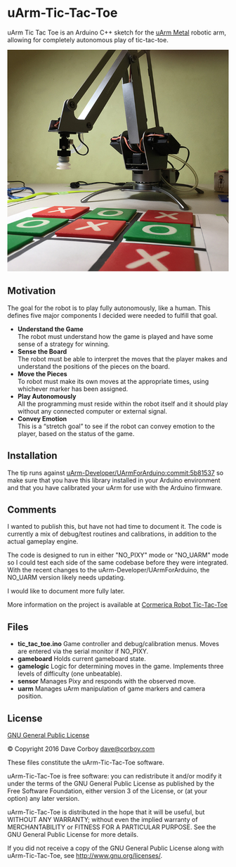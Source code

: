 # uArm-Tic-Tac-Toe

uArm Tic Tac Toe is an Arduino C++ sketch for the [uArm Metal](https://ufactory.cc/uarm/) robotic arm, allowing for completely autonomous play of tic-tac-toe.

![uArm Tic-Tac-Toe](uArm-Tic-Tac-Toe.jpg?raw=true "uArm Tic-Tac-Toe")

## Motivation

The goal for the robot is to play fully autonomously, like a human. This defines five major components I decided were needed to fulfill that goal.

* **Understand the Game**  
The robot must understand how the game is played and have some sense of a strategy for winning.
* **Sense the Board**  
The robot must be able to interpret the moves that the player makes and understand the positions of  the pieces on the board.
* **Move the Pieces**  
To robot must make its own moves at the appropriate times, using whichever marker has been assigned.
* **Play Autonomously**  
All the programming must reside within the robot itself and it should play without any connected computer or external signal.
* **Convey Emotion**  
This is a “stretch goal” to see if the robot can convey emotion to the player, based on the status of the game.

## Installation

The tip runs against [uArm-Developer/UArmForArduino:commit:5b81537](https://github.com/uArm-Developer/UArmForArduino/commit/5b81537bcd81900fea62f8b81161c5e8a5b6bf5c) so make sure that you have this library installed in your Arduino environment and that you have calibrated your uArm for use with the Arduino firmware.

## Comments

I wanted to publish this, but have not had time to document it. The code is currently a mix of debug/test routines and calibrations, in addition to the actual gameplay engine.

The code is designed to run in either "NO_PIXY" mode or "NO_UARM" mode so I could test each side of the same codebase before they were integrated. With the recent changes to the uArm-Developer/UArmForArduino, the NO_UARM version likely needs updating.

I would like to document more fully later.

More information on the project is available at [Cormerica Robot Tic-Tac-Toe](http://www.cormerica.com/robot-tic-tac-toe/)

## Files

* **tic_tac_toe.ino** Game controller and debug/calibration menus. Moves are entered via the serial monitor if NO_PIXY.
* **gameboard** Holds current gameboard state.
* **gamelogic** Logic for determining moves in the game. Implements three levels of difficulty (one unbeatable).
* **sensor** Manages Pixy and responds with the observed move.
* **uarm** Manages uArm manipulation of game markers and camera position.

## License

[GNU General Public License](http://www.gnu.org/licenses/)

&copy; Copyright 2016 Dave Corboy <dave@corboy.com>

These files constitute the uArm-Tic-Tac-Toe software.

uArm-Tic-Tac-Toe is free software: you can redistribute it and/or modify
it under the terms of the GNU General Public License as published by
the Free Software Foundation, either version 3 of the License, or
(at your option) any later version.

uArm-Tic-Tac-Toe is distributed in the hope that it will be useful,
but WITHOUT ANY WARRANTY; without even the implied warranty of
MERCHANTABILITY or FITNESS FOR A PARTICULAR PURPOSE.  See the
GNU General Public License for more details.

If you did not receive a copy of the GNU General Public License
along with uArm-Tic-Tac-Toe, see <http://www.gnu.org/licenses/>.